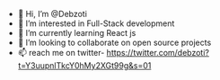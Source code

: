 - 👋 Hi, I’m @Debzoti
- 👀 I’m interested in Full-Stack development
- 🌱 I’m currently learning React js
- 💞️ I’m looking to collaborate on open source projects
- 📫  reach me on twitter- https://twitter.com/debzoti?t=Y3uupnlTkcY0hMy2XGt99g&s=01

<!---
Debzoti/Debzoti is a ✨ special ✨ repository because its `README.md` (this file) appears on your GitHub profile.
You can click the Preview link to take a look at your changes.
--->
